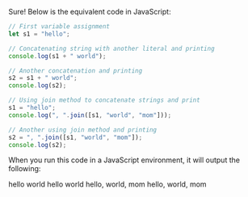 Sure! Below is the equivalent code in JavaScript:

```javascript
// First variable assignment
let s1 = "hello";

// Concatenating string with another literal and printing
console.log(s1 + " world");

// Another concatenation and printing
s2 = s1 + " world";
console.log(s2);

// Using join method to concatenate strings and print
s1 = "hello";
console.log(", ".join([s1, "world", "mom"]));

// Another using join method and printing
s2 = ", ".join([s1, "world", "mom"]);
console.log(s2);
```

When you run this code in a JavaScript environment, it will output the following:


hello world
hello world
hello, world, mom
hello, world, mom


